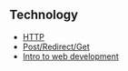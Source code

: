 Technology
--------------
- [HTTP](http://net.tutsplus.com/tutorials/tools-and-tips/http-the-protocol-every-web-developer-must-know-part-1/)
- [Post/Redirect/Get](http://en.wikipedia.org/wiki/Post/Redirect/Get)
- [Intro to web development](https://developer.mozilla.org/en-US/docs/Web_Development/Introduction_to_Web_development)